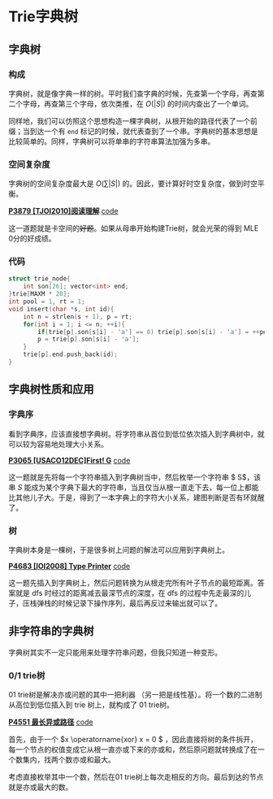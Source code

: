 # Trie字典树

## 字典树

### 构成

字典树，就是像字典一样的树。平时我们查字典的时候，先查第一个字母，再查第二个字母，再查第三个字母，依次类推，在  $O(|S|)$ 的时间内查出了一个单词。

同样地，我们可以仿照这个思想构造一棵字典树，从根开始的路径代表了一个前缀；当到达一个有 ```end``` 标记的时候，就代表查到了一个串。字典树的基本思想是比较简单的。同样，字典树可以将单串的字符串算法加强为多串。

### 空间复杂度

字典树的空间复杂度最大是 $O(\sum |S|)$ 的。因此，要计算好时空复杂度，做到时空平衡。

[**P3879 [TJOI2010]阅读理解**](https://www.luogu.com.cn/problem/P3879)  [code](https://www.luogu.com.cn/record/list?pid=P3879&user=235868)

这一道题就是卡空间的~~好题~~。如果从母串开始构建Trie树，就会光荣的得到 MLE 0分的好成绩。

### 代码

```cpp
struct trie_node{
	int son[26]; vector<int> end;
}trie[MAXM * 20];
int pool = 1, rt = 1;
void insert(char *s, int id){
	int n = strlen(s + 1), p = rt;
	for(int i = 1; i <= n; ++i){
		if(trie[p].son[s[i] - 'a'] == 0) trie[p].son[s[i] - 'a'] = ++pool;
		p = trie[p].son[s[i] - 'a'];
	}
	trie[p].end.push_back(id);
}
```



## 字典树性质和应用

### 字典序

看到字典序，应该直接想字典树。将字符串从首位到低位依次插入到字典树中，就可以较为容易地处理大小关系。

[**P3065 [USACO12DEC]First! G**](https://www.luogu.com.cn/problem/P3065)  [code](https://www.luogu.com.cn/record/list?pid=P3065&user=235868)

这一题就是先将每一个字符串插入到字典树当中，然后枚举一个字符串 $ S$，该串 $S$ 能成为某个字典下最大的字符串，当且仅当从根一直走下去，每一位上都能比其他儿子大。于是，得到了一本字典上的字符大小关系，建图判断是否有环就醒了。

### 树

字典树本身是一棵树，于是很多树上问题的解法可以应用到字典树上。

[**P4683 [IOI2008] Type Printer**](https://www.luogu.com.cn/problem/P4683)  [code](https://www.luogu.com.cn/record/list?pid=P4683&user=235868)

这一题先插入到字典树上，然后问题转换为从根走完所有叶子节点的最短距离。答案就是 dfs 时经过的距离减去最深节点的深度，在 dfs 的过程中先走最深的儿子，压栈弹栈的时候记录下操作序列，最后再反过来输出就可以了。

## 非字符串的字典树

字典树其实不一定只能用来处理字符串问题，但我只知道一种变形。

### 0/1 trie树

01 trie树是解决亦或问题的其中一把利器 （另一把是线性基）。将一个数的二进制从高位到低位插入到 trie 树上，就构成了 01 trie树。

[**P4551 最长异或路径**](https://www.luogu.com.cn/problem/P4551)  [code](https://www.luogu.com.cn/record/list?pid=P4683&user=235868)

首先，由于一个 $x \operatorname{xor} x = 0 $ ，因此直接将树的条件拆开，每一个节点的权值变成它从根一直亦或下来的亦或和，然后原问题就转换成了在一个数集内，找两个数亦或和最大。

考虑直接枚举其中一个数，然后在01 trie树上每次走相反的方向。最后到达的节点就是亦或最大的数。

